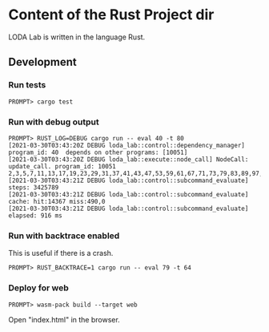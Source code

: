 # Content of the Rust Project dir

LODA Lab is written in the language Rust.



## Development

### Run tests

```
PROMPT> cargo test
```


### Run with debug output

```
PROMPT> RUST_LOG=DEBUG cargo run -- eval 40 -t 80
[2021-03-30T03:43:20Z DEBUG loda_lab::control::dependency_manager] program_id: 40  depends on other programs: [10051]
[2021-03-30T03:43:20Z DEBUG loda_lab::execute::node_call] NodeCall: update_call. program_id: 10051
2,3,5,7,11,13,17,19,23,29,31,37,41,43,47,53,59,61,67,71,73,79,83,89,97,101,103,107,109,113,127,131,137,139,149,151,157,163,167,173,179,181,191,193,197,199,211,223,227,229,233,239,241,251,257,263,269,271,277,281,283,293,307,311,313,317,331,337,347,349,353,359,367,373,379,383,389,397,401,409
[2021-03-30T03:43:21Z DEBUG loda_lab::control::subcommand_evaluate] steps: 3425789
[2021-03-30T03:43:21Z DEBUG loda_lab::control::subcommand_evaluate] cache: hit:14367 miss:490,0
[2021-03-30T03:43:21Z DEBUG loda_lab::control::subcommand_evaluate] elapsed: 916 ms
```


### Run with backtrace enabled

This is useful if there is a crash.

```
PROMPT> RUST_BACKTRACE=1 cargo run -- eval 79 -t 64
```


### Deploy for web

```
PROMPT> wasm-pack build --target web
```

Open "index.html" in the browser.



